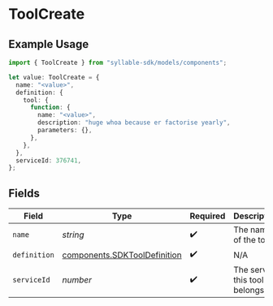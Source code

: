 # ToolCreate

## Example Usage

```typescript
import { ToolCreate } from "syllable-sdk/models/components";

let value: ToolCreate = {
  name: "<value>",
  definition: {
    tool: {
      function: {
        name: "<value>",
        description: "huge whoa because er factorise yearly",
        parameters: {},
      },
    },
  },
  serviceId: 376741,
};
```

## Fields

| Field                                                                        | Type                                                                         | Required                                                                     | Description                                                                  |
| ---------------------------------------------------------------------------- | ---------------------------------------------------------------------------- | ---------------------------------------------------------------------------- | ---------------------------------------------------------------------------- |
| `name`                                                                       | *string*                                                                     | :heavy_check_mark:                                                           | The name of the tool                                                         |
| `definition`                                                                 | [components.SDKToolDefinition](../../models/components/sdktooldefinition.md) | :heavy_check_mark:                                                           | N/A                                                                          |
| `serviceId`                                                                  | *number*                                                                     | :heavy_check_mark:                                                           | The service this tool belongs to                                             |